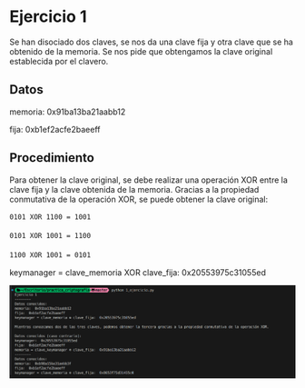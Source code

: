 # Ejercicio 1

Se han disociado dos claves, se nos da una clave fija y otra clave que se ha obtenido de la memoria. Se nos pide que obtengamos la clave original establecida por el clavero.

## Datos

memoria:  0x91ba13ba21aabb12

fija:  0xb1ef2acfe2baeeff

## Procedimiento

Para obtener la clave original, se debe realizar una operación XOR entre la clave fija y la clave obtenida de la memoria. Gracias a la propiedad conmutativa de la operación XOR, se puede obtener la clave original:

```bash
0101 XOR 1100 = 1001

0101 XOR 1001 = 1100

1100 XOR 1001 = 0101
```

keymanager = clave_memoria XOR clave_fija:  0x20553975c31055ed

![Ejercicio 1](./imgs/1.png)